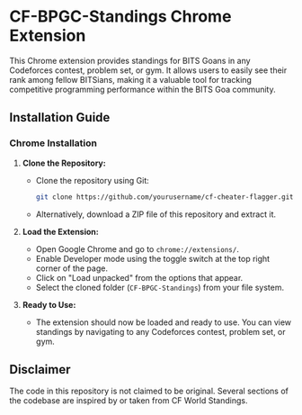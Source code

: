 # CF-BPGC-Standings Chrome Extension

This Chrome extension provides standings for BITS Goans in any Codeforces contest, problem set, or gym. It allows users to easily see their rank among fellow BITSians, making it a valuable tool for tracking competitive programming performance within the BITS Goa community.


## Installation Guide

### Chrome Installation

1. **Clone the Repository:**
   - Clone the repository using Git:
     ```bash
     git clone https://github.com/yourusername/cf-cheater-flagger.git
     ```
   - Alternatively, download a ZIP file of this repository and extract it.

2. **Load the Extension:**
   - Open Google Chrome and go to `chrome://extensions/`.
   - Enable Developer mode using the toggle switch at the top right corner of the page.
   - Click on "Load unpacked" from the options that appear.
   - Select the cloned folder (`CF-BPGC-Standings`) from your file system.

3. **Ready to Use:**
   - The extension should now be loaded and ready to use. You can view standings by navigating to any Codeforces contest, problem set, or gym.
     
## Disclaimer
The code in this repository is not claimed to be original. Several sections of the codebase are inspired by or taken from CF World Standings.
